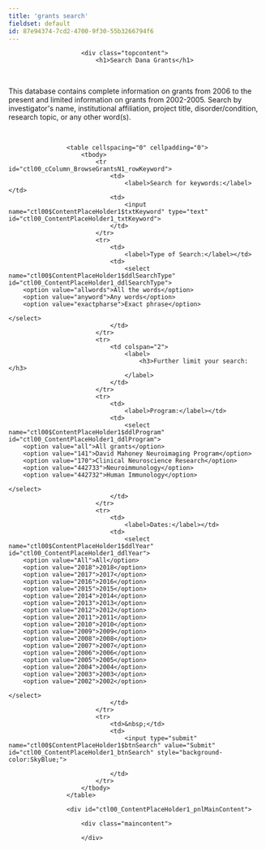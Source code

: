 ```yaml
---
title: 'grants search'
fieldset: default
id: 87e94374-7cd2-4700-9f30-55b3266794f6
---
```

<div id="main_body">
                    <div id="ctl00_ContentPlaceHolder1_pnlRollingSubmission">
	
                        <div class="topcontent">
                            <h1>Search Dana Grants</h1>
<div class="listing"><div class="divider">&nbsp;</div>
</div>
<p>This database contains complete information on grants from 2006 to the present and limited information on grants from 2002-2005. Search by investigator's name, institutional affiliation, project title, disorder/condition, research topic, or any other word(s).</p>
<div class="divider">&nbsp;</div>
                        </div>
                    
</div>
                    <div onkeypress="javascript:return WebForm_FireDefaultButton(event, 'ctl00_ContentPlaceHolder1_btnSearch')">
	
                    <table cellspacing="0" cellpadding="0">
                        <tbody>
                            <tr id="ctl00_cColumn_BrowseGrantsN1_rowKeyword">
                                <td>
                                    <label>Search for keywords:</label></td>
                                <td>
                                    <input name="ctl00$ContentPlaceHolder1$txtKeyword" type="text" id="ctl00_ContentPlaceHolder1_txtKeyword">
                                </td>
                            </tr>
                            <tr>
                                <td>
                                    <label>Type of Search:</label></td>
                                <td>
                                    <select name="ctl00$ContentPlaceHolder1$ddlSearchType" id="ctl00_ContentPlaceHolder1_ddlSearchType">
		<option value="allwords">All the words</option>
		<option value="anyword">Any words</option>
		<option value="exactpharse">Exact phrase</option>

	</select>
                                </td>
                            </tr>
                            <tr>
                                <td colspan="2">
                                    <label>
                                        <h3>Further limit your search:</h3>
                                    </label>
                                </td>
                            </tr>
                            <tr>
                                <td>
                                    <label>Program:</label></td>
                                <td>
                                    <select name="ctl00$ContentPlaceHolder1$ddlProgram" id="ctl00_ContentPlaceHolder1_ddlProgram">
		<option value="all">All grants</option>
		<option value="141">David Mahoney Neuroimaging Program</option>
		<option value="170">Clinical Neuroscience Research</option>
		<option value="442733">Neuroimmunology</option>
		<option value="442732">Human Immunology</option>

	</select>
                                </td>
                            </tr>
                            <tr>
                                <td>
                                    <label>Dates:</label></td>
                                <td>
                                    <select name="ctl00$ContentPlaceHolder1$ddlYear" id="ctl00_ContentPlaceHolder1_ddlYear">
		<option value="All">All</option>
		<option value="2018">2018</option>
		<option value="2017">2017</option>
		<option value="2016">2016</option>
		<option value="2015">2015</option>
		<option value="2014">2014</option>
		<option value="2013">2013</option>
		<option value="2012">2012</option>
		<option value="2011">2011</option>
		<option value="2010">2010</option>
		<option value="2009">2009</option>
		<option value="2008">2008</option>
		<option value="2007">2007</option>
		<option value="2006">2006</option>
		<option value="2005">2005</option>
		<option value="2004">2004</option>
		<option value="2003">2003</option>
		<option value="2002">2002</option>

	</select>
                                </td>
                            </tr>
                            <tr>
                                <td>&nbsp;</td>
                                <td>
                                    <input type="submit" name="ctl00$ContentPlaceHolder1$btnSearch" value="Submit" id="ctl00_ContentPlaceHolder1_btnSearch" style="background-color:SkyBlue;">

                                </td>
                            </tr>
                        </tbody>
                    </table>
                   
</div>
                    
                    <div id="ctl00_ContentPlaceHolder1_pnlMainContent">
	
                        <div class="maincontent">
                            
                        </div>
                    
</div>
                </div>